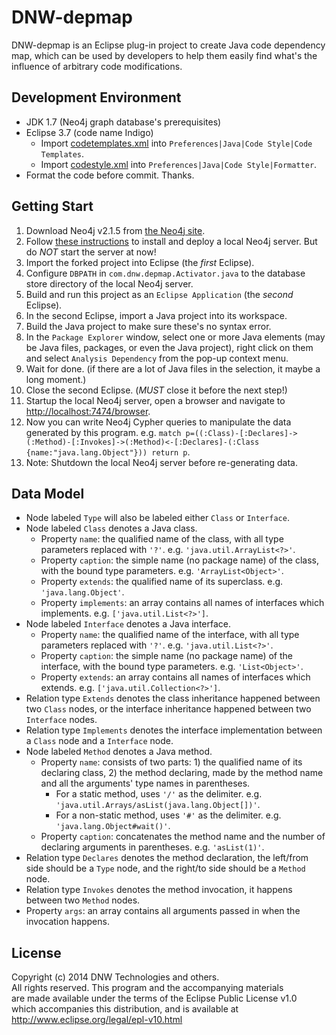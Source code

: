 DNW-depmap
=============

DNW-depmap is an Eclipse plug-in project to create Java code dependency map,
which can be used by developers to help them easily find what's the influence of arbitrary code modifications.

Development Environment
-----------------------
- JDK 1.7 (Neo4j graph database's prerequisites)
- Eclipse 3.7 (code name Indigo)
  - Import [codetemplates.xml](https://github.com/manbaum/dnw-depmap/blob/develop/codetemplates.xml) into ```Preferences|Java|Code Style|Code Templates```.
  - Import [codestyle.xml](https://github.com/manbaum/dnw-depmap/blob/develop/codestyle.xml) into ```Preferences|Java|Code Style|Formatter```.
- Format the code before commit. Thanks.

Getting Start
-------------
1. Download Neo4j v2.1.5 from [the Neo4j site](http://neo4j.com/download/).
2. Follow [these instructions](http://neo4j.com/docs/2.1.5/deployment.html) to install and deploy a local Neo4j server.
   But do *NOT* start the server at now!
3. Import the forked project into Eclipse (the *first* Eclipse).
4. Configure ```DBPATH``` in ```com.dnw.depmap.Activator.java``` to the database store directory
   of the local Neo4j server.
4. Build and run this project as an ```Eclipse Application``` (the *second* Eclipse).
5. In the second Eclipse, import a Java project into its workspace.
6. Build the Java project to make sure these's no syntax error.
7. In the ```Package Explorer``` window, select one or more Java elements (may be Java files, packages,
   or even the Java project), right click on them and select ```Analysis Dependency``` from the pop-up context menu.
8. Wait for done. (if there are a lot of Java files in the selection, it maybe a long moment.)
9. Close the second Eclipse. (*MUST* close it before the next step!)
10. Startup the local Neo4j server, open a browser and navigate to [http://localhost:7474/browser](http://localhost:7474/browser). 
11. Now you can write Neo4j Cypher queries to manipulate the data generated by this program.
    e.g. ```match p=((:Class)-[:Declares]->(:Method)-[:Invokes]->(:Method)<-[:Declares]-(:Class {name:"java.lang.Object"})) return p```.
12. Note: Shutdown the local Neo4j server before re-generating data.

Data Model
----------
- Node labeled ```Type``` will also be labeled either ```Class``` or ```Interface```.
- Node labeled ```Class``` denotes a Java class.
  - Property ```name```: the qualified name of the class, with all type parameters replaced with ```'?'```. e.g. ```'java.util.ArrayList<?>'```.
  - Property ```caption```: the simple name (no package name) of the class, with the bound type parameters. e.g. ```'ArrayList<Object>'```.
  - Property ```extends```: the qualified name of its superclass. e.g. ```'java.lang.Object'```. 
  - Property ```implements```: an array contains all names of interfaces which implements. e.g. ```['java.util.List<?>']```. 
- Node labeled ```Interface``` denotes a Java interface. 
  - Property ```name```: the qualified name of the interface, with all type parameters replaced with ```'?'```. e.g. ```'java.util.List<?>'```.
  - Property ```caption```: the simple name (no package name) of the interface, with the bound type parameters. e.g. ```'List<Object>'```. 
  - Property ```extends```: an array contains all names of interfaces which extends. e.g. ```['java.util.Collection<?>']```.
- Relation type ```Extends``` denotes the class inheritance happened between two ```Class``` nodes, or the interface inheritance happened between two ```Interface``` nodes.
- Relation type ```Implements``` denotes the interface implementation between a ```Class``` node and a ```Interface``` node.
- Node labeled ```Method``` denotes a Java method.
  - Property ```name```: consists of two parts: 1) the qualified name of its declaring class, 2) the method declaring, made by the method name and all the arguments' type names in parentheses.
    * For a static method, uses ```'/'``` as the delimiter. e.g. ```'java.util.Arrays/asList(java.lang.Object[])'```.
    * For a non-static method, uses ```'#'``` as the delimiter. e.g. ```'java.lang.Object#wait()'```.
  - Property ```caption```: concatenates the method name and the number of declaring arguments in parentheses. e.g. ```'asList(1)'```.
- Relation type ```Declares``` denotes the method declaration, the left/from side should be a ```Type``` node, and the right/to side should be a ```Method``` node.
- Relation type ```Invokes``` denotes the method invocation, it happens between two ```Method``` nodes.
 - Property ```args```: an array contains all arguments passed in when the invocation happens.

License
-------
Copyright (c) 2014 DNW Technologies and others.<br/>
All rights reserved. This program and the accompanying materials<br/>
are made available under the terms of the Eclipse Public License v1.0<br/>
which accompanies this distribution, and is available at<br/>
http://www.eclipse.org/legal/epl-v10.html

